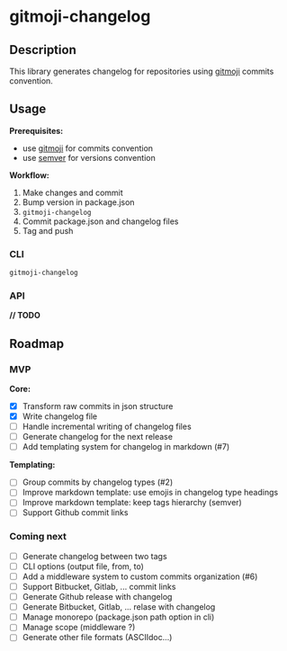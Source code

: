 # gitmoji-changelog

## Description

This library generates changelog for repositories using [gitmoji](https://gitmoji.carloscuesta.me/) commits convention.

## Usage

**Prerequisites:**
- use [gitmoji](https://gitmoji.carloscuesta.me/) for commits convention
- use [semver](https://semver.org/) for versions convention

**Workflow:**
1. Make changes and commit
2. Bump version in package.json
3. `gitmoji-changelog`
4. Commit package.json and changelog files
5. Tag and push

### CLI

```bash
gitmoji-changelog
```

### API

**// TODO**

## Roadmap

### MVP

**Core:**
- [x] Transform raw commits in json structure
- [x] Write changelog file
- [ ] Handle incremental writing of changelog files
- [ ] Generate changelog for the next release
- [ ] Add templating system for changelog in markdown (#7)

**Templating:**
- [ ] Group commits by changelog types (#2)
- [ ] Improve markdown template: use emojis in changelog type headings
- [ ] Improve markdown template: keep tags hierarchy (semver)
- [ ] Support Github commit links

### Coming next

- [ ] Generate changelog between two tags
- [ ] CLI options (output file, from, to)
- [ ] Add a middleware system to custom commits organization (#6)
- [ ] Support Bitbucket, Gitlab, ... commit links
- [ ] Generate Github release with changelog
- [ ] Generate Bitbucket, Gitlab, ... relase with changelog
- [ ] Manage monorepo (package.json path option in cli)
- [ ] Manage scope (middleware ?)
- [ ] Generate other file formats (ASCIIdoc...)
